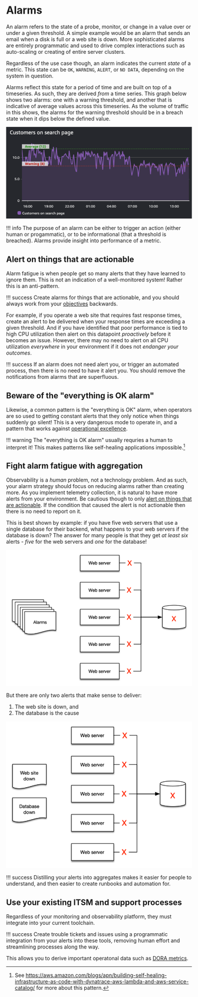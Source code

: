 # Alarms

An alarm refers to the state of a probe, monitor, or change in a value over or under a given threshold. A simple example would be an alarm that sends an email when a disk is full or a web site is down. More sophisticated alarms are entirely programmatic and used to drive complex interactions such as auto-scaling or creating of entire server clusters. 

Regardless of the use case though, an alarm indicates the current *state* of a metric. This state can be `OK`, `WARNING`, `ALERT`, or `NO DATA`, depending on the system in question. 

Alarms reflect this state for a period of time and are built on top of a timeseries. As such, they are derived *from* a time series. This graph below shows two alarms: one with a warning threshold, and another that is indicative of average values across this timeseries. As the volume of traffic in this shows, the alarms for the warning threshold should be in a breach state when it dips below the defined value.

![Timeseries with two alarms](../images/cwalarm2.png)

!!! info
	The purpose of an alarm can be either to trigger an action (either human or progammatic), or to be informational (that a threshold is breached). Alarms provide insight into performance of a metric.

## Alert on things that are actionable

Alarm fatigue is when people get so many alerts that they have learned to ignore them. This is not an indication of a well-monitored system! Rather this is an anti-pattern.

!!! success
	Create alarms for things that are actionable, and you should always work from your [objectives](../guides/#monitor-what-matters) backwards.

For example, if you operate a web site that requires fast response times, create an alert to be delivered when your response times are exceeding a given threshold. And if you have identified that poor performance is tied to high CPU utilization then alert on this datapoint *proactively* before it becomes an issue. However, there may no need to alert on all CPU utilization *everywhere* in your environment if it does not *endanger your outcomes*.

!!! success
	If an alarm does not need alert you, or trigger an automated process, then there is no need to have it alert you. You should remove the notifications from alarms that are superfluous. 

## Beware of the "everything is OK alarm"

Likewise, a common pattern is the "everything is OK" alarm, when operators are so used to getting constant alerts that they only notice when things suddenly go silent! This is a very dangerous mode to operate in, and a pattern that works against [operational excellence](../faq/#what-is-operational-excellence).

!!! warning
	The "everything is OK alarm" usually requries a human to interpret it! This makes patterns like self-healing applications impossible.[^1]

## Fight alarm fatigue with aggregation

Observability is a *human* problem, not a technology problem. And as such, your alarm strategy should focus on reducing alarms rather than creating more. As you implement  telemetry collection, it is natural to have more alerts from your environment. Be cautious though to only [alert on things that are actionable](../signals/alarms/#alert-on-things-that-are-actionable). If the condition that caused the alert is not actionable then there is no need to report on it.

This is best shown by example: if you have five web servers that use a single database for their backend, what happens to your web servers if the database is down? The answer for many people is that they get *at least six* alerts - *five* for the web servers and *one* for the database! 

![Six alarms](../images/alarm3.png)

But there are only two alerts that make sense to deliver:

1. The web site is down, and
1. The database is the cause

![Two alarms](../images/alarm4.png)

!!! success
	Distilling your alerts into aggregates makes it easier for people to understand, and then easier to create runbooks and automation for.

## Use your existing ITSM and support processes

Regardless of your monitoring and observability platform, they must integrate into your current toolchain. 

!!! success
	Create trouble tickets and issues using a programmatic integration from your alerts into these tools, removing human effort and streamlining processes along the way. 

This allows you to derive important operatonal data such as [DORA metrics](https://en.wikipedia.org/wiki/DevOps).


[^1]: See https://aws.amazon.com/blogs/apn/building-self-healing-infrastructure-as-code-with-dynatrace-aws-lambda-and-aws-service-catalog/ for more about this pattern.